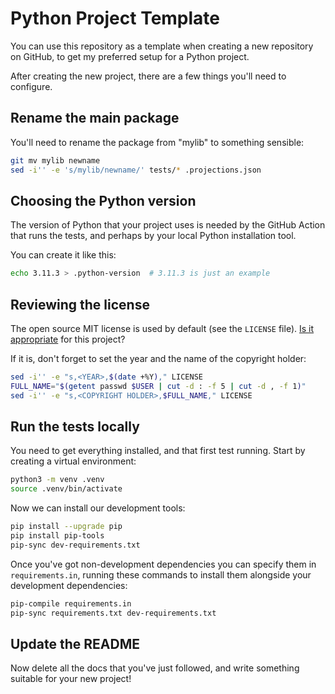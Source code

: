 Python Project Template
=======================

You can use this repository as a template when creating a new repository on GitHub, to get my preferred setup for a Python project.

After creating the new project, there are a few things you'll need to configure.

## Rename the main package

You'll need to rename the package from "mylib" to something sensible:

```sh
git mv mylib newname
sed -i'' -e 's/mylib/newname/' tests/* .projections.json
```

## Choosing the Python version

The version of Python that your project uses is needed by the GitHub Action that runs the tests, and perhaps by your local Python installation tool.

You can create it like this:

```sh
echo 3.11.3 > .python-version  # 3.11.3 is just an example
```

## Reviewing the license

The open source MIT license is used by default (see the `LICENSE` file). [Is it appropriate](https://choosealicense.com/) for this project?

If it is, don't forget to set the year and the name of the copyright holder:

```sh
sed -i'' -e "s,<YEAR>,$(date +%Y)," LICENSE
FULL_NAME="$(getent passwd $USER | cut -d : -f 5 | cut -d , -f 1)"
sed -i'' -e "s,<COPYRIGHT HOLDER>,$FULL_NAME," LICENSE
```

## Run the tests locally

You need to get everything installed, and that first test running. Start by creating a virtual environment:

```sh
python3 -m venv .venv
source .venv/bin/activate
```

Now we can install our development tools:

```sh
pip install --upgrade pip
pip install pip-tools
pip-sync dev-requirements.txt
```

Once you've got non-development dependencies you can specify them in `requirements.in`, running these commands to install them alongside your development dependencies:

```sh
pip-compile requirements.in
pip-sync requirements.txt dev-requirements.txt
```

## Update the README

Now delete all the docs that you've just followed, and write something suitable for your new project!
